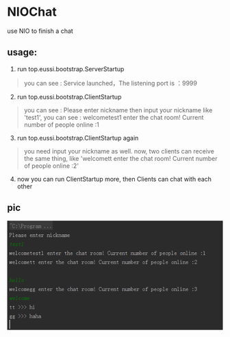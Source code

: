 # NIOChat
use NIO to finish a chat
## usage:
1. run top.eussi.bootstrap.ServerStartup
> you can see : Service launched，The listening port is ：9999
2. run top.eussi.bootstrap.ClientStartup
> you can see : Please enter nickname
> then input your nickname like 'test1', you can see : welcometest1 enter the chat room! Current number of people online :1
3. run top.eussi.bootstrap.ClientStartup again
> you need input your nickname as well. now, two clients can receive the same thing, like 'welcomett enter the chat room! Current number of people online :2'
4. now you can run ClientStartup more, then Clients can chat with each other
## pic
![image](https://github.com/eussi/NIOChat/blob/master/src/main/resources/example.png)
